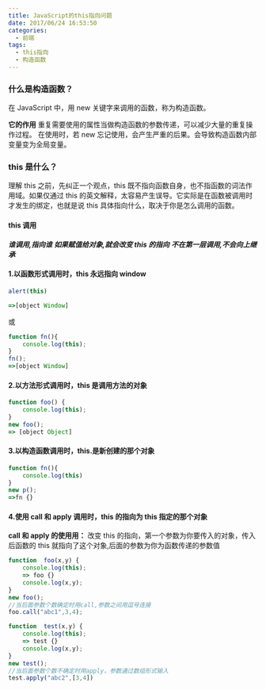 ```yaml
---
title: JavaScript的this指向问题
date: 2017/06/24 16:53:50
categories:
  - 前端
tags:
  - this指向
  - 构造函数
---
```


### 什么是构造函数？

在 JavaScript 中，用 new 关键字来调用的函数，称为构造函数。

**它的作用**
重复需要使用的属性当做构造函数的参数传递，可以减少大量的重复操作过程。
在使用时，若 new 忘记使用，会产生严重的后果。会导致构造函数内部变量变为全局变量。

### this 是什么？

理解 this 之前，先纠正一个观点，this 既不指向函数自身，也不指函数的词法作用域。如果仅通过 this 的英文解释，太容易产生误导。它实际是在函数被调用时才发生的绑定，也就是说 this 具体指向什么，取决于你是怎么调用的函数。

#### this 调用

**_谁调用,指向谁_**
**_如果赋值给对象,就会改变 this 的指向_**
**_不在第一层调用,不会向上继承_**

#### 1.以函数形式调用时，this 永远指向 window

```javascript
alert(this)

=>[object Window]
```

或

```javascript
function fn(){
	console.log(this);
}
fn();
=>[object Window]
```

#### 2.以方法形式调用时，this 是调用方法的对象

```javascript
function foo() {
	console.log(this);
}
new foo();
=> [object Object]
```

#### 3.以构造函数调用时，this.是新创建的那个对象

```javascript
function fn(){
	console.log(this)
}
new p();
=>fn {}
```

#### 4.使用 call 和 apply 调用时，this 的指向为 this 指定的那个对象

**call 和 apply 的使用用：**
改变 this 的指向，第一个参数为你要传入的对象，传入后函数的 this 就指向了这个对象,后面的参数为你为函数传递的参数值

```javascript
function  foo(x,y) {
	console.log(this);
	=> foo {}
	console.log(x,y);
}
new foo();
//当后面参数个数确定时用call,参数之间用逗号连接
foo.call("abc1",3,4);
```

```javascript
function  test(x,y) {
	console.log(this);
	=> test {}
	console.log(x,y);
}
new test();
//当后面参数个数不确定时用apply，参数通过数组形式输入
test.apply("abc2",[3,4])
```
